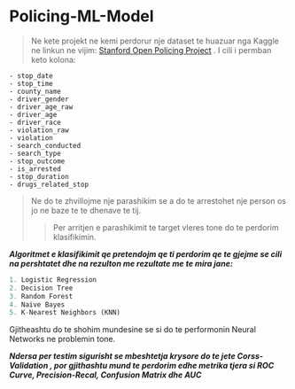 # Policing-ML-Model

> Ne kete projekt ne kemi perdorur nje dataset te huazuar nga Kaggle ne linkun ne vijim: [Stanford Open Policing Project](https://www.genome.gov/) .
I cili i permban keto kolona:
```jupiter
- stop_date
- stop_time
- county_name
- driver_gender
- driver_age_raw
- driver_age
- driver_race
- violation_raw
- violation
- search_conducted
- search_type
- stop_outcome
- is_arrested
- stop_duration
- drugs_related_stop
```
> Ne do te zhvillojme nje parashikim se a do te arrestohet nje person os jo ne baze te te dhenave te tij.
>> Per arritjen e parashikimit te target vleres tone do te perdorim klasifikimin.

***Algoritmet e klasifikimit qe pretendojm qe ti perdorim qe te gjejme se cili na pershtatet dhe na rezulton me rezultate me te mira jane:***
```python
1. Logistic Regression
2. Decision Tree
3. Random Forest
4. Naive Bayes
5. K-Nearest Neighbors (KNN)
```



Gjitheashtu do te shohim mundesine se si do te performonin Neural Networks ne problemin tone.

***Ndersa per testim sigurisht se mbeshtetja krysore do te jete Corss-Validation , por gjithashtu mund te perdorim edhe metrika tjera si ROC Curve, Precision-Recal, Confusion Matrix dhe AUC***
